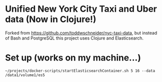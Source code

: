 # Unified New York City Taxi and Uber data (Now in Clojure!)

Forked from https://github.com/toddwschneider/nyc-taxi-data, but instead of Bash and PostgreSQL
this project uses Clojure and Elasticsearch.

# Set up (works on my machine...)

`~/projects/docker-scripts/startElasticsearchContainer.sh 5 16 --data /data1/volume1/es5`

